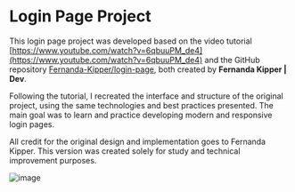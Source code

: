 # Login Page Project  


This login page project was developed based on the video tutorial [https://www.youtube.com/watch?v=6qbuuPM_de4](https://www.youtube.com/watch?v=6qbuuPM_de4) and the GitHub repository [Fernanda-Kipper/login-page](https://github.com/Fernanda-Kipper/login-page/tree/feat/initial-config), both created by **Fernanda Kipper | Dev**.

Following the tutorial, I recreated the interface and structure of the original project, using the same technologies and best practices presented. The main goal was to learn and practice developing modern and responsive login pages.

All credit for the original design and implementation goes to Fernanda Kipper. This version was created solely for study and technical improvement purposes.  

![image](https://github.com/user-attachments/assets/b8f692fb-91f1-43b7-8807-e34c8822eb89)

